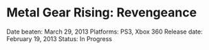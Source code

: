 # Metal Gear Rising: Revengeance

Date beaten: March 29, 2013
Platforms: PS3, Xbox 360
Release date: February 19, 2013
Status: In Progress